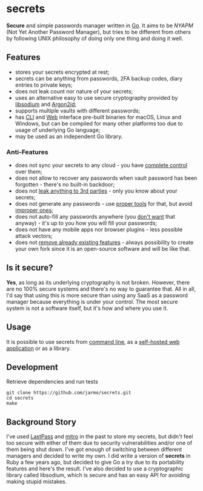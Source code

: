 # secrets

**Secure** and simple passwords manager written in [Go](https://golang.org/). It aims to be *NYAPM* (Not Yet Another Password Manager), but tries to be different from others by following UNIX philosophy of doing only one thing and doing it well.

## Features

* stores your secrets encrypted at rest;
* secrets can be anything from passwords, 2FA backup codes, diary entries to private keys;
* does not leak count nor nature of your secrets;
* uses an alternative easy to use secure cryptography provided by [libsodium](https://download.libsodium.org/doc/) and [Argon2id](https://www.cryptolux.org/images/0/0d/Argon2.pdf);
* supports multiple vaults with different passwords;
* has [CLI](https://github.com/jarmo/secrets-cli) and [Web](https://github.com/jarmo/secrets-web) interface pre-built binaries for macOS, Linux and Windows, but can be compiled for many other platforms too due to usage of underlying Go language;
* may be used as an independent Go library.

### Anti-Features

* does not sync your secrets to any cloud - you have [complete control](https://palant.de/2019/03/18/should-you-be-concerned-about-lastpass-uploading-your-passwords-to-its-server/) over them;
* does not allow to recover any passwords when vault password has been forgotten - there's no built-in backdoor;
* does not [leak anything to 3rd parties](https://reports.exodus-privacy.eu.org/en/reports/165465/) - only you know about your secrets;
* does not generate any passwords - use [proper tools](https://linux.die.net/man/1/pwgen) for that, but avoid [improper ones](http://seclists.org/oss-sec/2018/q1/11);
* does not auto-fill any passwords anywhere (you [don't want](https://freedom-to-tinker.com/2017/12/27/no-boundaries-for-user-identities-web-trackers-exploit-browser-login-managers/) that anyway) - it's up to you how you will fill your passwords;
* does not have any mobile apps nor browser plugins - less possible attack vectors;
* does not [remove already existing features](https://discussions.agilebits.com/discussion/105305/standalone-local-vault-option-gone) - always possibility to create your own fork since it is an open-source software and will be like that.

## Is it secure?

**Yes**, as long as its underlying cryptography is not broken. However, there are no 100% secure systems and there's no way to guarantee that. All in all, I'd say that using this is more secure than using any SaaS as a password manager because everything is under your control. The most secure system is not a software itself, but it's how and where you use it.

## Usage

It is possible to use secrets from [command line](https://github.com/jarmo/secrets-cli), as a [self-hosted web application](https://github.com/jarmo/secrets-web)
or as a library.

## Development

Retrieve dependencies and run tests

```
git clone https://github.com/jarmo/secrets.git
cd secrets
make
```

## Background Story

I've used [LastPass](https://www.lastpass.com/) and [mitro](http://www.mitro.co/) in the past to store my secrets, but didn't feel too secure with either of them due to security vulnerabilities and/or one of them being shut down. I've got enough of switching between different managers and decided to write my own. I did write a version of **secrets** in Ruby a few years ago, but decided to give Go a try due to its portability features and here's the result. I've also decided to use a cryptographic library called libsodium, which is secure and has an easy API for avoiding making stupid mistakes.
